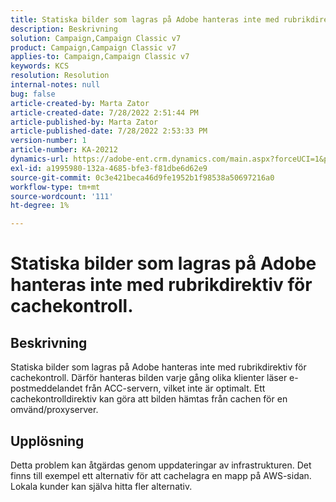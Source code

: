 ```yaml
---
title: Statiska bilder som lagras på Adobe hanteras inte med rubrikdirektiv för cachekontroll.
description: Beskrivning
solution: Campaign,Campaign Classic v7
product: Campaign,Campaign Classic v7
applies-to: Campaign,Campaign Classic v7
keywords: KCS
resolution: Resolution
internal-notes: null
bug: false
article-created-by: Marta Zator
article-created-date: 7/28/2022 2:51:44 PM
article-published-by: Marta Zator
article-published-date: 7/28/2022 2:53:33 PM
version-number: 1
article-number: KA-20212
dynamics-url: https://adobe-ent.crm.dynamics.com/main.aspx?forceUCI=1&pagetype=entityrecord&etn=knowledgearticle&id=b37214c9-840e-ed11-82e5-000d3a369e6d
exl-id: a1995980-132a-4685-bfe3-f81dbe6d62e9
source-git-commit: 0c3e421beca46d9fe1952b1f98538a50697216a0
workflow-type: tm+mt
source-wordcount: '111'
ht-degree: 1%

---
```


# Statiska bilder som lagras på Adobe hanteras inte med rubrikdirektiv för cachekontroll.

## Beskrivning

Statiska bilder som lagras på Adobe hanteras inte med rubrikdirektiv för cachekontroll. Därför hanteras bilden varje gång olika klienter läser e-postmeddelandet från ACC-servern, vilket inte är optimalt. Ett cachekontrolldirektiv kan göra att bilden hämtas från cachen för en omvänd/proxyserver.

## Upplösning


Detta problem kan åtgärdas genom uppdateringar av infrastrukturen. Det finns till exempel ett alternativ för att cachelagra en mapp på AWS-sidan. Lokala kunder kan själva hitta fler alternativ.
